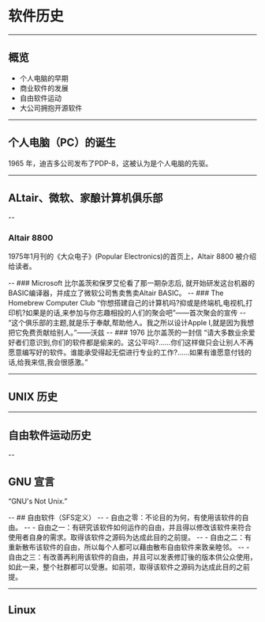 # 软件历史
<div style='display: none'>
</div>

---

## 概览
- 个人电脑的早期
- 商业软件的发展
- 自由软件运动
- 大公司拥抱开源软件
<div style='display: none'>
在计算机诞生的最初几十年，几乎所有软件都是由从事学术的研究人员写作开发的，并通常公有领域软件释出。由于软件需要经常性的进行修改，如：为了适配新的操作系统或硬件、修正错误及增加新功能，软件的源代码一般都会与软件一起提供。
60年代末，计算机变得小型化，个人计算机进入了人们的家中。一些富有的计算机爱好者得以在家中使用pc机。同时操作系统和编译器使得软件更丰富。一些人开始尝试出售软件。到了70年代末，商业公司几乎从计算机社群里挖走了所有的人开发商业软件。
1982年，UNIX不再提供源代码。次年RMS发起GNU计划，开始编写UNIX各组件的自由软件替代。后来又成立了FSF（自由软件基金会）来推广自由软件。
为了达成自由软件的目的，开放源代码是必要的手段。但很多开发者并不在乎自由软件，只是把开源当作一种编写程序的好方法。90年代末，一些人替换自由软件这个词，更多地强调开源软件，也以此吸引了很多商业公司的参与。微软就是一个典型的例子（虽然参与地很晚）。
</div>

---

## 个人电脑（PC）的诞生
1965 年，迪吉多公司发布了PDP-8，这被认为是个人电脑的先驱。
<div style='display: none'>
个人电脑开始在（有钱的）计算机爱好者家中流行起来。他们自己编写程序并互相分享
</div>

---

## ALtair、微软、家酿计算机俱乐部
--
### Altair 8800
1975年1月刊的《大众电子》(Popular Electronics)的首页上，Altair 8800 被介绍给读者。
<div style='display: none'>
Altair是一堆售卖495美元的零件，顾客需要自己去焊接组装。他的性能也比较弱，但由于相对当时的PC机足够小巧便宜和操作简易，Altair成为了历史上第一个流行的、取得商业成功的个人计算机。
</div>
--
### Microsoft
比尔盖茨和保罗艾伦看了那一期杂志后, 就开始研发这台机器的BASIC编译器，并成立了微软公司售卖售卖Altair BASIC。
--
### The Homebrew Computer Club
“你想搭建自己的计算机吗?抑或是终端机,电视机,打印机?如果是的话,来参加与你志趣相投的人们的聚会吧”——首次聚会的宣传
--
“这个俱乐部的主题,就是乐于奉献,帮助他人。我之所以设计Apple I,就是因为我想把它免费贡献给别人。”——沃兹
<div style='display: none'>
家酿计算机俱乐部(The Homebrew Computer Club)也于这一年成立。3月5日举办了第一次会议，传单上这样写到：“你想搭建自己的计算机吗?抑或是终端机,电视机,打印机?如果是的话,来参加与你志趣相投的人们的聚会吧”。之后的某次会议中，苹果创始人之一沃兹说道：“这个俱乐部的主题,就是乐于奉献,帮助他人。我之所以设计Apple I,就是因为我想把它免费贡献给别人。”（虽然他日后被乔布斯说服不再免费送出设计原理图）。从这两个例子可以看出，在早期的计算机世界还是互相分享为主。
</div>
--
### 1976 比尔盖茨的一封信
“请大多数业余爱好者们意识到,你们的软件都是偷来的。这公平吗?......你们这样做只会让别人不再愿意编写好的软件。谁能承受得起无偿进行专业的工作?......如果有谁愿意付钱的话,给我来信,我会很感激。”
<div style='display: none'>
某次活动中，Altair BASIC 被复制流传，比尔盖茨给俱乐部写了封著名的信
</div>

---

## UNIX 历史
<div style='display: none'>
在当时，硬件的规格还没有像现在一样统一，各类互补兼容的机器出现在市场上，每类机器的系统程序需要由对应的汇编语言单独编写。贝尔实验室的成员编写了PDP-7上的操作系统UnICS（汇编+B语言），被移植到PDP-11上的第二版时改名UNIX，为了解决效率问题汤普逊和里奇对其进行了改造，并于1971年共同发明了C语言，1973年完成了用C语言重写的第三版UNIX。在当时，为了实现最高效率，系统程序都是由汇编语言编写，所以湯普遜和里奇此举是极具大胆创新和革命意义的。用C语言编写的Unix代码简洁紧凑、易移植、易读、易修改，为此后Unix的发展奠定了坚实基础。
由于反垄断法的关系，垄断了美国长途电话业务的贝尔电话公司於1958年与司法部签订和解协议，同意不进入计算机业。所以在当时，UNIX作为实验室的业余产品被免费、提供源代码得提供给很多单位使用。其中加州大学伯克利分校为此添加了很多功能，发布为BSD。
1982年，AT&T败诉,将要被拆分为8家公司，就不再受到前述的限制。AT&T开始商业化UNIX，不再提供源代码。并对BSD开始诉讼。长达数年的UNIX版权纠纷开始了。
</div>

---
## 自由软件运动历史
--
## GNU 宣言
“GNU's Not Unix.”
<div style='display: none'>
之前的几个例子，都在表明计算机软件从爱好走向商业，也渐渐变得封闭。终于在1983年，一位名叫理查德·斯托曼的黑客无法忍受这种现状，他追求被称作自由软件的一类软件。自由软件意味着使用者有运行、复制、发布、研究、修改和改进该软件的自由。为了达到软件的自由，开放源代码是必须的。他开始了 GNU 计划来逐模块用自由软件替换 UNIX。并发起自由软件运动来推广他的理念，在法律上提供协助。其中著名的组件有 gcc、emacs。
</div>
--
## 自由软件（SFS定义）
--
- 自由之零：不论目的为何，有使用该软件的自由。
--
- 自由之一：有研究该软件如何运作的自由，并且得以修改该软件来符合使用者自身的需求。取得该软件之源码为达成此目的之前提。
--
- 自由之二：有重新散布该软件的自由，所以每个人都可以藉由散布自由软件来敦亲睦邻。
--
- 自由之三：有改善再利用该软件的自由，并且可以发表修訂後的版本供公众使用，如此一来，整个社群都可以受惠。如前项，取得该软件之源码为达成此目的之前提。
<div style='display: none'>
另一个常见的自由软件定义是 Debian 自由软件指导方针。
</div>

---

## Linux
<div style='display: none'>
在 90 年代初，UNIX 已成为昂贵的商用操作系统。GNU 项目的大部分组建已经完工，内核 Hurd 却一直没能完成。
</div>